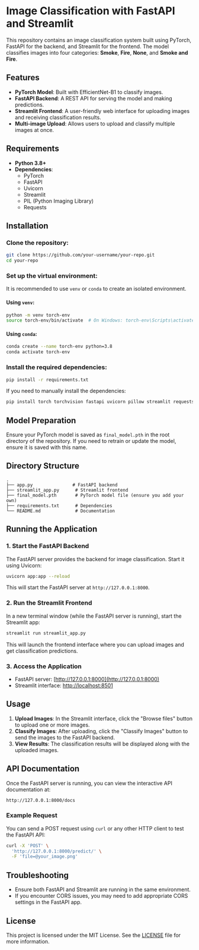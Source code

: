 # Image Classification with FastAPI and Streamlit

This repository contains an image classification system built using PyTorch, FastAPI for the backend, and Streamlit for the frontend. The model classifies images into four categories: **Smoke**, **Fire**, **None**, and **Smoke and Fire**.

## Features
- **PyTorch Model**: Built with EfficientNet-B1 to classify images.
- **FastAPI Backend**: A REST API for serving the model and making predictions.
- **Streamlit Frontend**: A user-friendly web interface for uploading images and receiving classification results.
- **Multi-image Upload**: Allows users to upload and classify multiple images at once.

## Requirements
- **Python 3.8+**
- **Dependencies**:
  - PyTorch
  - FastAPI
  - Uvicorn
  - Streamlit
  - PIL (Python Imaging Library)
  - Requests

## Installation

### Clone the repository:
```bash
git clone https://github.com/your-username/your-repo.git
cd your-repo
```

### Set up the virtual environment:
It is recommended to use `venv` or `conda` to create an isolated environment.

#### Using `venv`:
```bash
python -m venv torch-env
source torch-env/bin/activate  # On Windows: torch-env\Scripts\activate
```

#### Using `conda`:
```bash
conda create --name torch-env python=3.8
conda activate torch-env
```

### Install the required dependencies:
```bash
pip install -r requirements.txt
```

If you need to manually install the dependencies:
```bash
pip install torch torchvision fastapi uvicorn pillow streamlit requests
```

## Model Preparation
Ensure your PyTorch model is saved as `final_model.pth` in the root directory of the repository. If you need to retrain or update the model, ensure it is saved with this name.

## Directory Structure
```
.
├── app.py               # FastAPI backend
├── streamlit_app.py      # Streamlit frontend
├── final_model.pth       # PyTorch model file (ensure you add your own)
├── requirements.txt      # Dependencies
└── README.md             # Documentation
```

## Running the Application

### 1. Start the FastAPI Backend
The FastAPI server provides the backend for image classification. Start it using Uvicorn:
```bash
uvicorn app:app --reload
```
This will start the FastAPI server at `http://127.0.0.1:8000`.

### 2. Run the Streamlit Frontend
In a new terminal window (while the FastAPI server is running), start the Streamlit app:
```bash
streamlit run streamlit_app.py
```
This will launch the frontend interface where you can upload images and get classification predictions.

### 3. Access the Application
- FastAPI server: [http://127.0.0.1:8000](http://127.0.0.1:8000)
- Streamlit interface: [http://localhost:8501](http://localhost:8501)

## Usage
1. **Upload Images**: In the Streamlit interface, click the "Browse files" button to upload one or more images.
2. **Classify Images**: After uploading, click the "Classify Images" button to send the images to the FastAPI backend.
3. **View Results**: The classification results will be displayed along with the uploaded images.

## API Documentation
Once the FastAPI server is running, you can view the interactive API documentation at:
```bash
http://127.0.0.1:8000/docs
```

### Example Request
You can send a POST request using `curl` or any other HTTP client to test the FastAPI API:
```bash
curl -X 'POST' \
  'http://127.0.0.1:8000/predict/' \
  -F 'file=@your_image.png'
```

## Troubleshooting
- Ensure both FastAPI and Streamlit are running in the same environment.
- If you encounter CORS issues, you may need to add appropriate CORS settings in the FastAPI app.

## License
This project is licensed under the MIT License. See the [LICENSE](LICENSE) file for more information.
